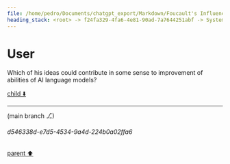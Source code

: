 ```yaml
---
file: /home/pedro/Documents/chatgpt_export/Markdown/Foucault's Influence in Humanities.md
heading_stack: <root> -> f24fa329-4fa6-4e81-90ad-7a7644251abf -> System -> 1f3b43bb-83b7-435a-b058-b8ceeece1862 -> System -> aaa26c41-3275-423c-a8bd-3a34c62d9955 -> User -> 7776b4c7-848d-4588-944b-6a7ff58673d8 -> Assistant -> aaa2f495-7b6b-47e1-a352-c902439bfdbd -> User
---
```

# User

Which of his ideas could contribute in some sense to improvement of abilities of AI language models?

[child ⬇️](#d546338d-e7d5-4534-9a4d-224b0a02ffa6)

---

(main branch ⎇)
###### d546338d-e7d5-4534-9a4d-224b0a02ffa6
[parent ⬆️](#aaa2f495-7b6b-47e1-a352-c902439bfdbd)
